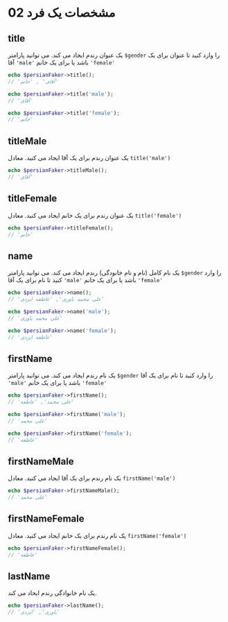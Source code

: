 # 02 مشخصات یک فرد

## title

یک عنوان رندم ایجاد می کند. می توانید پارامتر `$gender` را وارد کنید تا عنوان برای یک آقا `'male'` باشد یا برای یک خانم `'female'`

```php
echo $persianFaker->title();
// 'آقای' , 'خانم'

echo $persianFaker->title('male');
// 'آقای'

echo $persianFaker->title('female');
// 'خانم'
```

## titleMale

یک عنوان رندم برای یک آقا ایجاد می کنید. معادل `title('male')`

```php
echo $persianFaker->titleMale();
// 'آقای'
```

## titleFemale

یک عنوان رندم برای یک خانم ایجاد می کنید. معادل `title('female')`

```php
echo $persianFaker->titleFemale();
// 'خانم'
```

## name

یک نام کامل (نام و نام خانودگی) رندم ایجاد می کند. می توانید پارامتر `$gender` را وارد کنید تا نام برای یک آقا `'male'` باشد یا برای یک خانم `'female'`

```php
echo $persianFaker->name();
// 'علی محمد یاوری', 'عاطفه ایزدی'

echo $persianFaker->name('male');
// 'علی محمد یاوری'

echo $persianFaker->name('female');
// 'عاطفه ایزدی'
```

## firstName

یک نام رندم ایجاد می کند. می توانید پارامتر `$gender` را وارد کنید تا نام برای یک آقا `'male'` باشد یا برای یک خانم `'female'`

```php
echo $persianFaker->firstName();
// 'علی محمد', 'عاطفه'

echo $persianFaker->firstName('male');
// 'علی محمد'

echo $persianFaker->firstName('female');
// 'عاطفه'
```

## firstNameMale

یک نام رندم برای یک آقا ایجاد می کنید. معادل `firstName('male')`

```php
echo $persianFaker->firstNameMale();
// 'علی محمد'
```

## firstNameFemale

یک نام رندم برای یک خانم ایجاد می کنید. معادل `firstName('female')`

```php
echo $persianFaker->firstNameFemale();
// 'عاطفه'
```

## lastName

یک نام خانوادگی رندم ایحاد می کند.

```php
echo $persianFaker->lastName();
// 'یاوری', 'ایزدی'
```
